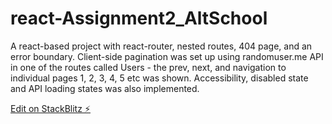 # react-Assignment2_AltSchool

A react-based project with react-router, nested routes, 404 page, and an error boundary. Client-side pagination was set up using randomuser.me API in one of the routes called Users - the prev, next, and navigation to individual pages 1, 2, 3, 4, 5 etc was shown. Accessibility, disabled state and API loading states was also implemented.

[Edit on StackBlitz ⚡️](https://stackblitz.com/edit/react-f9lgfr)

